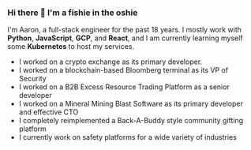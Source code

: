 ### Hi there 👋 I'm a fishie in the oshie

I'm Aaron, a full-stack engineer for the past 18 years. I mostly work with **Python**, **JavaScript**, **GCP**, and **React**, and I am currently learning myself some **Kubernetes** to host my services.

* I worked on a crypto exchange as its primary developer.
* I worked on a blockchain-based Bloomberg terminal as its VP of Security
* I worked on a B2B Excess Resource Trading Platform as a senior developer
* I worked on a Mineral Mining Blast Software as its primary developer and effective CTO
* I completely reimplemented a Back-A-Buddy style community gifting platform
* I currently work on safety platforms for a wide variety of industries
